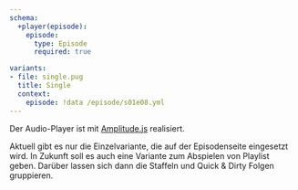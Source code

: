 ```yaml
---
schema:
  +player(episode):
    episode:
      type: Episode
      required: true

variants:
- file: single.pug
  title: Single
  context:
    episode: !data /episode/s01e08.yml
---
```

Der Audio-Player ist mit [Amplitude.js](https://521dimensions.com/open-source/amplitudejs/docs) realisiert.

Aktuell gibt es nur die Einzelvariante, die auf der Episodenseite eingesetzt wird.
In Zukunft soll es auch eine Variante zum Abspielen von Playlist geben.
Darüber lassen sich dann die Staffeln und Quick & Dirty Folgen gruppieren.
